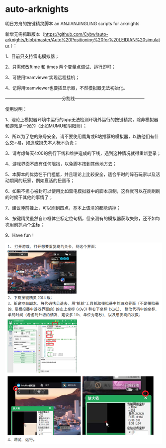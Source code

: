 # auto-arknights
明日方舟的按键精灵脚本 an ANJIANJINGLING scripts for arknights

新增无需抓取版本（https://github.com/Cybw/auto-arknights/blob/master/Auto%20Positioning%20for%20LEIDIAN%20simulator ）： 
  
1、目前只支持雷电模拟器；  

2、只需修改ftime 和 times 两个变量点调试、运行即可；  

3、可使用teamviewer实现远程挂机； 
  
4、记得用teamviewer也要插显示器，不然模拟器无法初始化。

—————————————分割线————————————————  

使用说明：  

1、理论上模拟器环境中运行的app无法检测环境外运行的按键精灵，除非模拟器和游戏是一家的（比如MUMU和阴阳师）；  

2、所以为了您的账号安全，请不要使用鹰角或B站推荐的模拟器，以防他们有什么交♂易，如造成损失本人概不负责；  

3、请考虑每天4:00的例行下线和维护造成的下线，遇到这种情况就得重新登录；  

4、游戏界面不应有任何阻挡，以免脚本按到其他地方去；  

5、本脚本的优势在于门槛低，并且理论上比较安全，适合平时的碎石玩家以及活动期间的玩家，例如夏活的扭蛋币；  

6、如果不担心被封可以使用比如雷电模拟器中的脚本录制，这样就可以在刷刷刷的时候干其他的事情了；  

7、建议睡前挂上，可以刷到四点，基本上该清的都能清掉；

8、按键精灵虽然自带框体坐标定位句柄，但亲测有的模拟器获取失败，还不如每次用前抓两个坐标；  

9、Have fun！  

![image](https://github.com/Cybw/auto-arknights/blob/master/readme.png)
